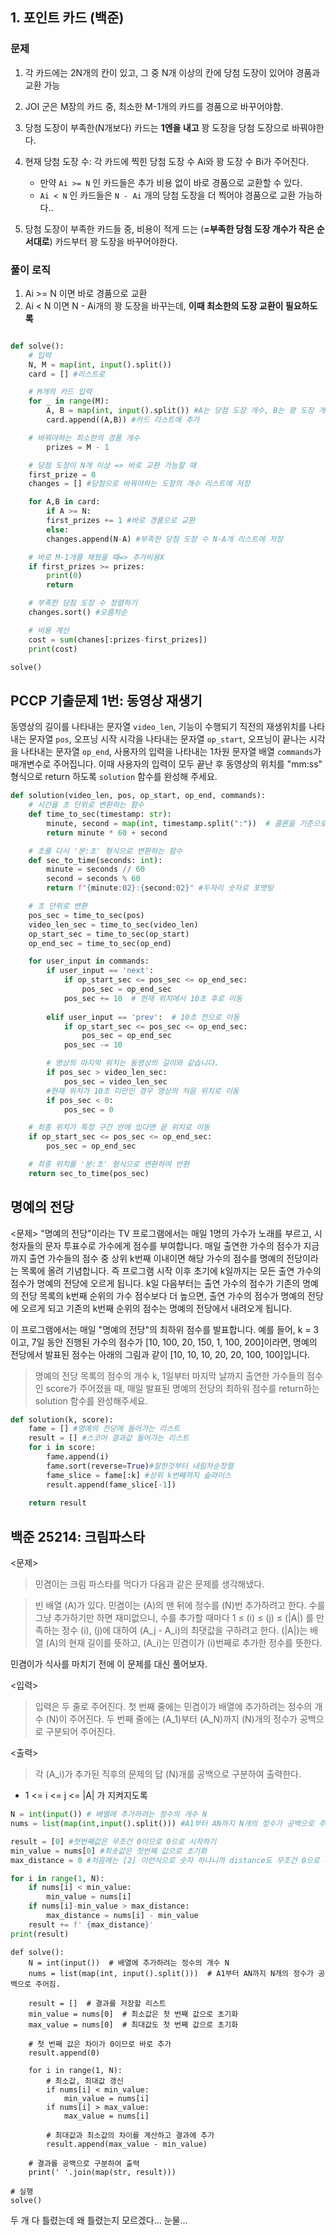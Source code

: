 ## 1. 포인트 카드 (백준)

### 문제
1. 각 카드에는 2N개의 칸이 있고, 그 중 N개 이상의 칸에 당첨 도장이 있어야 경품과 교환 가능
2. JOI 군은 M장의 카드 중, 최소한 M-1개의 카드를 경품으로 바꾸어야함.
3. 당첨 도장이 부족한(N개보다) 카드는 **1엔을 내고** 꽝 도장을 당첨 도장으로 바꿔야한다. 

4. 현재 당첨 도장 수: 각 카드에 찍힌 당첨 도장 수 Ai와 꽝 도장 수 Bi가 주어진다. 
    - 만약 `Ai >= N` 인 카드들은 추가 비용 없이 바로 경품으로 교환할 수 있다.
    - `Ai < N` 인 카드들은 `N - Ai` 개의 당첨 도장을 더 찍어야 경품으로 교환 가능하다.. 

5. 당첨 도장이 부족한 카드들 중, 비용이 적게 드는 (**=부족한 당첨 도장 개수가 작은 순서대로**) 카드부터 꽝 도장을 바꾸어야한다. 

### 풀이 로직
1) Ai >= N 이면 바로 경품으로 교환
2) Ai < N 이면 N - Ai개의 꽝 도장을 바꾸는데, **이때 최소한의 도장 교환이 필요하도록**

```python

def solve():
    # 입력
    N, M = map(int, input().split())
    card = [] #리스트로 

    # M개의 카드 입력
    for _ in range(M):
        A, B = map(int, input().split()) #A는 당첨 도장 개수, B는 꽝 도장 개수
        card.append((A,B)) #카드 리스트에 추가 

    # 바꿔야하는 최소한의 경품 개수
        prizes = M - 1

    # 당첨 도장이 N개 이상 => 바로 교환 가능할 때 
    first_prize = 0 
    changes = [] #당첨으로 바꿔야하는 도장의 개수 리스트에 저장

    for A,B in card:
        if A >= N:
        first_prizes += 1 #바로 경품으로 교환
        else:
        changes.append(N-A) #부족한 당첨 도장 수 N-A개 리스트에 저장 

    # 바로 M-1개를 채웠을 때=> 추가비용X
    if first_prizes >= prizes: 
        print(0)
        return

    # 부족한 당첨 도장 수 정렬하기 
    changes.sort() #오름차순

    # 비용 계산 
    cost = sum(chanes[:prizes-first_prizes])
    print(cost)

solve()
```


## PCCP 기출문제 1번: 동영상 재생기

동영상의 길이를 나타내는 문자열 `video_len`, 기능이 수행되기 직전의 재생위치를 나타내는 문자열 `pos`, 오프닝 시작 시각을 나타내는 문자열 `op_start`, 오프닝이 끝나는 시각을 나타내는 문자열 `op_end`, 사용자의 입력을 나타내는 1차원 문자열 배열 `commands`가 매개변수로 주어집니다. 이때 사용자의 입력이 모두 끝난 후 동영상의 위치를 "mm:ss" 형식으로 return 하도록 `solution` 함수를 완성해 주세요.

```python
def solution(video_len, pos, op_start, op_end, commands):
    # 시간을 초 단위로 변환하는 함수
    def time_to_sec(timestamp: str):
        minute, second = map(int, timestamp.split(":"))  # 콜론을 기준으로 분과 초를 분리
        return minute * 60 + second

    # 초를 다시 '분:초' 형식으로 변환하는 함수
    def sec_to_time(seconds: int):
        minute = seconds // 60
        second = seconds % 60
        return f"{minute:02}:{second:02}" #두자리 숫자로 포맷팅

    # 초 단위로 변환
    pos_sec = time_to_sec(pos)
    video_len_sec = time_to_sec(video_len)
    op_start_sec = time_to_sec(op_start)
    op_end_sec = time_to_sec(op_end)

    for user_input in commands:
        if user_input == 'next':
            if op_start_sec <= pos_sec <= op_end_sec:
                pos_sec = op_end_sec
            pos_sec += 10  # 현재 위치에서 10초 후로 이동
            
        elif user_input == 'prev':  # 10초 전으로 이동
            if op_start_sec <= pos_sec <= op_end_sec:
                pos_sec = op_end_sec
            pos_sec -= 10

        # 영상의 마지막 위치는 동영상의 길이와 같습니다.
        if pos_sec > video_len_sec:
            pos_sec = video_len_sec
        #현재 위치가 10초 미만인 경우 영상의 처음 위치로 이동
        if pos_sec < 0:
            pos_sec = 0

    # 최종 위치가 특정 구간 안에 있다면 끝 위치로 이동
    if op_start_sec <= pos_sec <= op_end_sec:
        pos_sec = op_end_sec

    # 최종 위치를 '분:초' 형식으로 변환하여 반환
    return sec_to_time(pos_sec)
```

## 명예의 전당

<문제>
"명예의 전당"이라는 TV 프로그램에서는 매일 1명의 가수가 노래를 부르고, 시청자들의 문자 투표수로 가수에게 점수를 부여합니다. 매일 출연한 가수의 점수가 지금까지 출연 가수들의 점수 중 상위 k번째 이내이면 해당 가수의 점수를 명예의 전당이라는 목록에 올려 기념합니다. 즉 프로그램 시작 이후 초기에 k일까지는 모든 출연 가수의 점수가 명예의 전당에 오르게 됩니다. k일 다음부터는 출연 가수의 점수가 기존의 명예의 전당 목록의 k번째 순위의 가수 점수보다 더 높으면, 출연 가수의 점수가 명예의 전당에 오르게 되고 기존의 k번째 순위의 점수는 명예의 전당에서 내려오게 됩니다.

이 프로그램에서는 매일 "명예의 전당"의 최하위 점수를 발표합니다. 예를 들어, k = 3이고, 7일 동안 진행된 가수의 점수가 [10, 100, 20, 150, 1, 100, 200]이라면, 명예의 전당에서 발표된 점수는 아래의 그림과 같이 [10, 10, 10, 20, 20, 100, 100]입니다.

> 명예의 전당 목록의 점수의 개수 k, 1일부터 마지막 날까지 출연한 가수들의 점수인 score가 주어졌을 때, 매일 발표된 명예의 전당의 최하위 점수를 return하는 solution 함수를 완성해주세요.


```py
def solution(k, score):
    fame = [] #명예의 전당에 들어가는 리스트
    result = [] #스코어 결과값 들어가는 리스트
    for i in score:
        fame.append(i)
        fame.sort(reverse=True)#잘한것부터 내림차순정렬
        fame_slice = fame[:k] #상위 k번째까지 슬라이스
        result.append(fame_slice[-1])
    
    return result

```

## 백준 25214: 크림파스타 
<문제>

>민겸이는 크림 파스타를 먹다가 다음과 같은 문제를 생각해냈다.

>빈 배열 
\(A\)가 있다. 민겸이는 
\(A\)의 맨 뒤에 정수를 
\(N\)번 추가하려고 한다. 수를 그냥 추가하기만 하면 재미없으니, 수를 추가할 때마다 1 ≤ 
\(i\) ≤ 
\(j\) ≤ 
\(|A|\) 를 만족하는 정수 
\(i\), 
\(j\)에 대하여 
\(A_j - A_i\)의 최댓값을 구하려고 한다. 
\(|A|\)는 배열 
\(A\)의 현재 길이를 뜻하고, 
\(A_i\)는 민겸이가 
\(i\)번째로 추가한 정수를 뜻한다.

민겸이가 식사를 마치기 전에 이 문제를 대신 풀어보자.

<입력>

>입력은 두 줄로 주어진다.
첫 번째 줄에는 민겸이가 배열에 추가하려는 정수의 개수 
\(N\)이 주어진다.
두 번째 줄에는 
\(A_1\)부터 
\(A_N\)까지 
\(N\)개의 정수가 공백으로 구분되어 주어진다.

<출력>

>각 \(A_i\)가 추가된 직후의 문제의 답 
\(N\)개를 공백으로 구분하여 출력한다.

- 1 <= i <= j <= |A| 가 지켜지도록

```py
N = int(input()) # 배열에 추가하려는 정수의 개수 N
nums = list(map(int,input().split())) #A1부터 AN까지 N개의 정수가 공백으로 주어짐.

result = [0] #첫번째값은 무조건 0이므로 0으로 시작하기
min_value = nums[0] #최솟값은 첫번째 값으로 초기화
max_distance = 0 #처음에는 [2] 이런식으로 숫자 하나니까 distance도 무조건 0으로 시작 

for i in range(1, N):
    if nums[i] < min_value:
        min_value = nums[i]
    if nums[i]-min_value > max_distance:
        max_distance = nums[i] - min_value
    result += f' {max_distance}'
print(result)
```


```
def solve():
    N = int(input())  # 배열에 추가하려는 정수의 개수 N
    nums = list(map(int, input().split()))  # A1부터 AN까지 N개의 정수가 공백으로 주어짐.

    result = []  # 결과를 저장할 리스트
    min_value = nums[0]  # 최소값은 첫 번째 값으로 초기화
    max_value = nums[0]  # 최대값도 첫 번째 값으로 초기화

    # 첫 번째 값은 차이가 0이므로 바로 추가
    result.append(0)

    for i in range(1, N):
        # 최소값, 최대값 갱신
        if nums[i] < min_value:
            min_value = nums[i]
        if nums[i] > max_value:
            max_value = nums[i]
        
        # 최대값과 최소값의 차이를 계산하고 결과에 추가
        result.append(max_value - min_value)

    # 결과를 공백으로 구분하여 출력
    print(' '.join(map(str, result)))

# 실행
solve()
```

두 개 다 틀렸는데 왜 틀렸는지 모르겠다... 눈물...